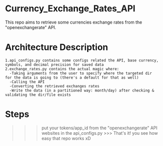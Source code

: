 # Currency_Exchange_Rates_API

This repo aims to retrieve some currencies exchange rates from the "openexchangerate" API.

# Architecture Description
    1.api_configs.py contains some configs related the API, base currency, symbols, and decimal precision for saved data
    2.exchange_rates.py contains the actual magic where: 
      -Taking arguments from the user to specify where the targeted dir for the data is going to (there's a default for that as well)
      -Calling the API
      -Converting the retrieved exchanges rates
      -Write the data (in a partitioned way: month/day) after checking & validating the dir/file exists
      
# Steps
>>> put your tokens/app_id from the  "openexchangerate" API websites in the api_configs.py >>>
That's it! you see how easy that repo works xD
